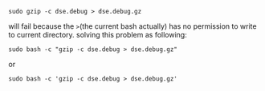 ```
sudo gzip -c dse.debug > dse.debug.gz
```
will fail because the `>`(the current bash actually) has no permission to write to current directory.
solving this problem as following:
```
sudo bash -c "gzip -c dse.debug > dse.debug.gz"
```
or
```
sudo bash -c 'gzip -c dse.debug > dse.debug.gz'
```
